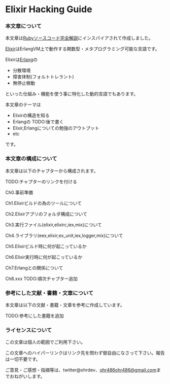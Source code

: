 Elixir Hacking Guide
====================

### 本文章について

本文章は[Rubyソースコード完全解説](http://i.loveruby.net/ja/rhg/book/)にインスパイアされて作成しました。

[Elixir](http://elixir-lang.org/)はErlangVM上で動作する関数型・メタプログラミング可能な言語です。

Elixirは[Erlang](http://www.erlang.org/)の

- 分散環境
- 障害体制(フォルトトレラント)
- 無停止稼動

といった仕組み・機能を使う事に特化した動的言語でもあります。

本文章のテーマは

- Elixirの構造を知る
- Erlangの TODO:後で書く
- Elixir,Erlangについての勉強のアウトプット
- etc

です。

### 本文章の構成について

本文章は以下のチャプターから構成されます。

TODO:チャプターのリンクを付ける

Ch0.事前準備

Ch1.Elixirビルドの為のツールについて

Ch2.Elixirアプリのフォルダ構成について

Ch3.実行ファイル(elixir,elixirc,iex,mix)について

Ch4.ライブラリ(eex,elixir,ex_unit,iex,logger,mix)について

Ch5.Elixirビルド時に何が起こっているか

Ch6.Elixir実行時に何が起こっているか

Ch7.Erlangとの関係について

Ch8.xxx TODO:順次チャプター追加

### 参考にした文献・書籍・文章について

本文章は以下の文献・書籍・文章を参考に作成しています。

TODO:参考にした書籍を追加

### ライセンスについて

この文章は個人の範囲でご利用下さい。

この文章へのハイパーリンクはリンク先を問わず御自由になさって下さい。報告は一切不要です。

ご意見・ご感想・指摘等は、twitter@ohrdev、[ohr486ohr486@gmail.com](mailto:ohr486@gmail.com)までおねがいします。
